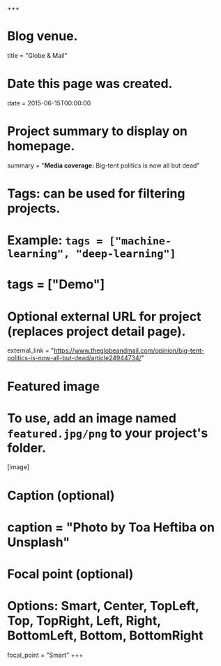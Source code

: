 +++
# Blog venue.
title = "Globe & Mail"

# Date this page was created.
 date = 2015-06-15T00:00:00

# Project summary to display on homepage.
summary = "__Media coverage:__ Big-tent politics is now all but dead"

# Tags: can be used for filtering projects.
# Example: `tags = ["machine-learning", "deep-learning"]`
# tags = ["Demo"]

# Optional external URL for project (replaces project detail page).
external_link = "https://www.theglobeandmail.com/opinion/big-tent-politics-is-now-all-but-dead/article24944734/"

# Featured image
# To use, add an image named `featured.jpg/png` to your project's folder. 
[image]
  # Caption (optional)
  # caption = "Photo by Toa Heftiba on Unsplash"

  # Focal point (optional)
  # Options: Smart, Center, TopLeft, Top, TopRight, Left, Right, BottomLeft, Bottom, BottomRight
  focal_point = "Smart"
+++
